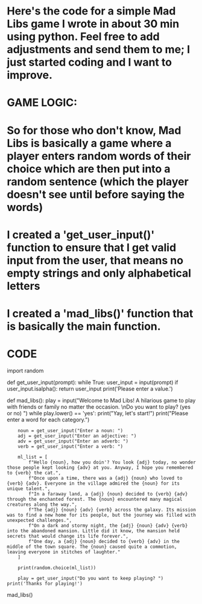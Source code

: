 # Here's the code for a simple Mad Libs game I wrote in about 30 min using python. Feel free to add adjustments and send them to me; I just started coding and I want to improve.
# GAME LOGIC:
# So for those who don't know, Mad Libs is basically a game where a player enters random words of their choice which are then put into a random sentence (which the player doesn't see until before saying the words)
  # I created a 'get_user_input()' function to ensure that I get valid input from the user, that means no empty strings and only alphabetical letters
  # I created a 'mad_libs()' function that is basically the main function. 

# CODE
import random 

def get_user_input(prompt):
    while True:
        user_input = input(prompt)
        if user_input.isalpha():
            return user_input
        print('Please enter a value.')

def mad_libs():
    play = input("Welcome to Mad Libs! A hilarious game to play with friends or family no matter the occasion. \nDo you want to play? (yes or no) ")
    while play.lower() == 'yes':
        print("Yay, let's start!")
        print("Please enter a word for each category.")

        noun = get_user_input("Enter a noun: ")
        adj = get_user_input("Enter an adjective: ")
        adv = get_user_input("Enter an adverb: ")
        verb = get_user_input("Enter a verb: ")

        ml_list = [
            f"Hello {noun}, how you doin'? You look {adj} today, no wonder those people kept looking {adv} at you. Anyway, I hope you remembered to {verb} the cat.",
            f"Once upon a time, there was a {adj} {noun} who loved to {verb} {adv}. Everyone in the village admired the {noun} for its unique talent.",
            f"In a faraway land, a {adj} {noun} decided to {verb} {adv} through the enchanted forest. The {noun} encountered many magical creatures along the way.",
            f"The {adj} {noun} {adv} {verb} across the galaxy. Its mission was to find a new home for its people, but the journey was filled with unexpected challenges.",
            f"On a dark and stormy night, the {adj} {noun} {adv} {verb} into the abandoned mansion. Little did it know, the mansion held secrets that would change its life forever.",
            f"One day, a {adj} {noun} decided to {verb} {adv} in the middle of the town square. The {noun} caused quite a commotion, leaving everyone in stitches of laughter."
        ]

        print(random.choice(ml_list))

        play = get_user_input("Do you want to keep playing? ")
    print('Thanks for playing!')

mad_libs()
